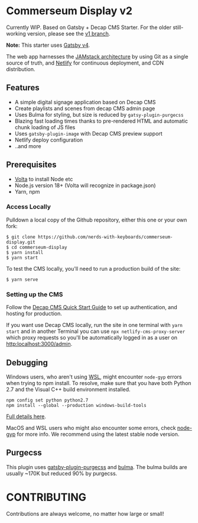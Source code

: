 # Commerseum Display v2

Currently WIP. Based on Gatsby + Decap CMS Starter. For the older still-working version, please see the [v1 branch](https://github.com/nerds-with-keyboards/commerseum-display/tree/v1).

**Note:** This starter uses [Gatsby v4](https://www.gatsbyjs.com/gatsby-4/).

The web app harnesses the [JAMstack architecture](https://jamstack.org) by using Git as a single source of truth, and [Netlify](https://www.netlify.com) for continuous deployment, and CDN distribution.

## Features

- A simple digital signage application based on Decap CMS
- Create playlists and scenes from decap CMS admin page
- Uses Bulma for styling, but size is reduced by `gatsy-plugin-purgecss`
- Blazing fast loading times thanks to pre-rendered HTML and automatic chunk loading of JS files
- Uses `gatsby-plugin-image` with Decap CMS preview support
- Netlify deploy configuration
- ..and more

## Prerequisites

- [Volta](https://volta.sh) to install Node etc
- Node.js version 18+ (Volta will recognize in package.json)
- Yarn, npm

### Access Locally

Pulldown a local copy of the Github repository, either this one or your own fork:

```
$ git clone https://github.com/nerds-with-keyboards/commerseum-display.git
$ cd commerseum-display
$ yarn install
$ yarn start
```

To test the CMS locally, you'll need to run a production build of the site:

```
$ yarn serve
```

### Setting up the CMS

Follow the [Decap CMS Quick Start Guide](https://www.netlifycms.org/docs/quick-start/#authentication) to set up authentication, and hosting for production.

If you want use Decap CMS locally, run the site in one terminal with `yarn start` and in another
Terminal you can use `npx netlify-cms-proxy-server` which proxy requests so you'll be automatically logged
in as a user on [http:localhost:3000/admin](http:localhost:3000/admin).

## Debugging

Windows users, who aren't using [WSL](https://docs.microsoft.com/en-us/windows/wsl/about), might encounter `node-gyp` errors when trying to npm install.
To resolve, make sure that you have both Python 2.7 and the Visual C++ build environment installed.

```
npm config set python python2.7
npm install --global --production windows-build-tools
```

[Full details here](https://www.npmjs.com/package/node-gyp "NPM node-gyp page").

MacOS and WSL users who might also encounter some errors, check [node-gyp](https://github.com/nodejs/node-gyp) for more info. We recommend using the latest stable node version.

## Purgecss

This plugin uses [gatsby-plugin-purgecss](https://www.gatsbyjs.org/packages/gatsby-plugin-purgecss/) and [bulma](https://bulma.io/). The bulma builds are usually ~170K but reduced 90% by purgecss.

# CONTRIBUTING

Contributions are always welcome, no matter how large or small!
